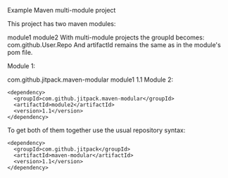 Example Maven multi-module project


This project has two maven modules:

module1
module2
With multi-module projects the groupId becomes: com.github.User.Repo And artifactId remains the same as in the module's pom file.

Module 1:

   <dependency>
      <groupId>com.github.jitpack.maven-modular</groupId>
      <artifactId>module1</artifactId>
      <version>1.1</version>
    </dependency>
Module 2:

    <dependency>
      <groupId>com.github.jitpack.maven-modular</groupId>
      <artifactId>module2</artifactId>
      <version>1.1</version>
    </dependency>
To get both of them together use the usual repository syntax:

    <dependency>
      <groupId>com.github.jitpack</groupId>
      <artifactId>maven-modular</artifactId>
      <version>1.1</version>
    </dependency>
